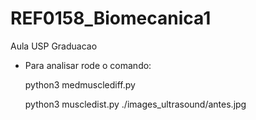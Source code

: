 # REF0158_Biomecanica1
Aula USP Graduacao

* Para analisar rode o comando:</p>
python3 medmusclediff.py </p>
python3 muscledist.py ./images_ultrasound/antes.jpg
